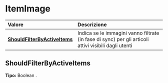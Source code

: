 # ItemImage

| Valore | Descrizione |
| :--- | :--- |
| [**ShouldFilterByActiveItems**](itemimage.md#shouldfilterbyactiveitems) | Indica se le immagini vanno filtrate \(in fase di sync\) per gli articoli attivi visibili dagli utenti |

## ShouldFilterByActiveItems

**Tipo:** Boolean
.